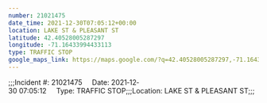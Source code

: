 ```yaml
---
number: 21021475
date_time: 2021-12-30T07:05:12+00:00
location: LAKE ST & PLEASANT ST
latitude: 42.40528005287297
longitude: -71.16433994433113
type: TRAFFIC STOP
google_maps_link: https://maps.google.com/?q=42.40528005287297,-71.16433994433113
---
```


;;;Incident #: 21021475     Date: 2021‐12‐30 07:05:12     Type: TRAFFIC STOP;;;Location: LAKE ST & PLEASANT ST;;;
